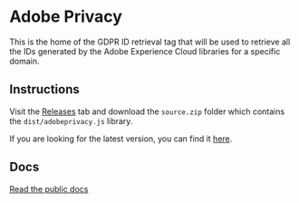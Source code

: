 # Adobe Privacy

This is the home of the GDPR ID retrieval tag that will be used to retrieve all the IDs generated by the Adobe Experience Cloud libraries for a specific domain.

## Instructions

Visit the [Releases](https://github.com/Adobe-Marketing-Cloud/adobe-privacy/releases) tab and download the `source.zip` folder which contains the `dist/adobeprivacy.js` library.

If you are looking for the latest version, you can find it [here](https://github.com/Adobe-Marketing-Cloud/adobe-privacy/releases/latest).

## Docs

[Read the public docs](https://docs.adobe.com/content/help/en/experience-platform/privacy/js-library.html)
